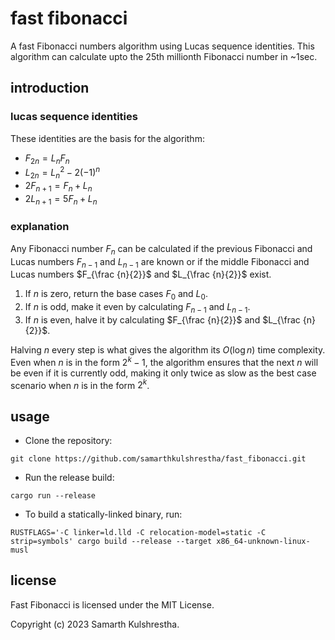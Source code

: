 # fast fibonacci

A fast Fibonacci numbers algorithm using Lucas sequence identities. This algorithm
can calculate upto the 25th millionth Fibonacci number in ~1sec.

## introduction

### lucas sequence identities

These identities are the basis for the algorithm:

+ $`F_{2n}=L_{n}F_{n}`$
+ $`L_{2n}=L_{n}^{2}-2(-1)^{n}`$
+ $`2F_{n+1}=F_{n}+L_{n}`$
+ $`2L_{n+1}=5F_{n}+L_{n}`$

### explanation

Any Fibonacci number $`F_{n}`$ can be calculated if the previous Fibonacci
and Lucas numbers $`F_{n-1}`$ and $`L_{n-1}`$ are known or if the middle
Fibonacci and Lucas numbers $`F_{\frac {n}{2}}`$ and $`L_{\frac {n}{2}}`$
exist.

1. If $`n`$ is zero, return the base cases $`F_{0}`$ and $`L_{0}`$.
2. If $`n`$ is odd, make it even by calculating $`F_{n-1}`$ and $`L_{n-1}`$.
3. If $`n`$ is even, halve it by calculating $`F_{\frac {n}{2}}`$ and $`L_{\frac {n}{2}}`$.

Halving $`n`$ every step is what gives the algorithm its $`O(\log n)`$ time
complexity. Even when $`n`$ is in the form $`2^{k}-1`$, the algorithm ensures
that the next $`n`$ will be even if it is currently odd, making it only twice as
slow as the best case scenario when $`n`$ is in the form $`2^{k}`$.

## usage

+ Clone the repository:

```console
git clone https://github.com/samarthkulshrestha/fast_fibonacci.git
```

+ Run the release build:

```console
cargo run --release
```

+ To build a statically-linked binary, run:

```console
RUSTFLAGS='-C linker=ld.lld -C relocation-model=static -C strip=symbols' cargo build --release --target x86_64-unknown-linux-musl
```

## license

Fast Fibonacci is licensed under the MIT License.

Copyright (c) 2023 Samarth Kulshrestha.
